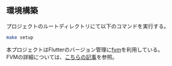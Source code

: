 ## 環境構築

プロジェクトのルートディレクトリにて以下のコマンドを実行する。
```bash
make setup
```

本プロジェクトはFlutterのバージョン管理に[fvm](https://fvm.app/)を利用している。  
FVMの詳細については、[こちらの記事](https://zenn.dev/riscait/articles/flutter-version-management)を参照。  
